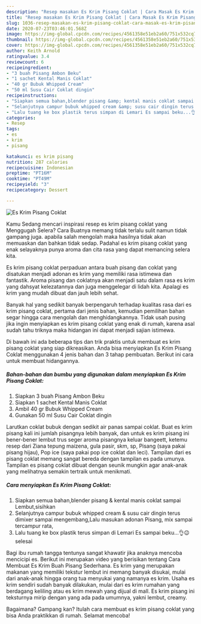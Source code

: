```yaml
---
description: "Resep masakan Es Krim Pisang Coklat | Cara Masak Es Krim Pisang Coklat Yang Mudah Dan Praktis"
title: "Resep masakan Es Krim Pisang Coklat | Cara Masak Es Krim Pisang Coklat Yang Mudah Dan Praktis"
slug: 1036-resep-masakan-es-krim-pisang-coklat-cara-masak-es-krim-pisang-coklat-yang-mudah-dan-praktis
date: 2020-07-23T03:46:01.568Z
image: https://img-global.cpcdn.com/recipes/4561358e51eb2a60/751x532cq70/es-krim-pisang-coklat-foto-resep-utama.jpg
thumbnail: https://img-global.cpcdn.com/recipes/4561358e51eb2a60/751x532cq70/es-krim-pisang-coklat-foto-resep-utama.jpg
cover: https://img-global.cpcdn.com/recipes/4561358e51eb2a60/751x532cq70/es-krim-pisang-coklat-foto-resep-utama.jpg
author: Keith Arnold
ratingvalue: 3.4
reviewcount: 6
recipeingredient:
- "3 buah Pisang Ambon Beku"
- "1 sachet Kental Manis Coklat"
- "40 gr Bubuk Whipped Cream"
- "50 ml Susu Cair Coklat dingin"
recipeinstructions:
- "Siapkan semua bahan,blender pisang &amp; kental manis coklat sampai Lembut,sisihkan"
- "Selanjutnya campur bubuk whipped cream &amp; susu cair dingin terus dimixer sampai mengembang,Lalu masukan adonan Pisang, mix sampai tercampur rata,"
- "Lalu tuang ke box plastik terus simpan di Lemari Es sampai beku...👌😉selesai"
categories:
- Resep
tags:
- es
- krim
- pisang

katakunci: es krim pisang 
nutrition: 287 calories
recipecuisine: Indonesian
preptime: "PT16M"
cooktime: "PT49M"
recipeyield: "3"
recipecategory: Dessert

---
```



![Es Krim Pisang Coklat](https://img-global.cpcdn.com/recipes/4561358e51eb2a60/751x532cq70/es-krim-pisang-coklat-foto-resep-utama.jpg)

Kamu Sedang mencari inspirasi resep es krim pisang coklat yang Menggugah Selera? Cara Buatnya memang tidak terlalu sulit namun tidak gampang juga. apabila salah mengolah maka hasilnya tidak akan memuaskan dan bahkan tidak sedap. Padahal es krim pisang coklat yang enak selayaknya punya aroma dan cita rasa yang dapat memancing selera kita.

Es krim pisang coklat perpaduan antara buah pisang dan coklat yang disatukan menjadi adonan es krim yang memiliki rasa istimewa dan fantastik. Aroma pisang dan coklatnya akan menjadi satu dalam rasa es krim yang dahsyat kelezatannya dan juga menggelegar di lidah kita. Apalagi es krim yang mudah dibuat dan jauh lebih sehat.

Banyak hal yang sedikit banyak berpengaruh terhadap kualitas rasa dari es krim pisang coklat, pertama dari jenis bahan, kemudian pemilihan bahan segar hingga cara mengolah dan menghidangkannya. Tidak usah pusing jika ingin menyiapkan es krim pisang coklat yang enak di rumah, karena asal sudah tahu triknya maka hidangan ini dapat menjadi sajian istimewa.


Di bawah ini ada beberapa tips dan trik praktis untuk membuat es krim pisang coklat yang siap dikreasikan. Anda bisa menyiapkan Es Krim Pisang Coklat menggunakan 4 jenis bahan dan 3 tahap pembuatan. Berikut ini cara untuk membuat hidangannya.

<!--inarticleads1-->

##### Bahan-bahan dan bumbu yang digunakan dalam menyiapkan Es Krim Pisang Coklat:

1. Siapkan 3 buah Pisang Ambon Beku
1. Siapkan 1 sachet Kental Manis Coklat
1. Ambil 40 gr Bubuk Whipped Cream
1. Gunakan 50 ml Susu Cair Coklat dingin


Larutkan coklat bubuk dengan sedikit air panas sampai coklat. Buat es krim pisang kali ini jumlah pisangnya lebih banyak, dan untuk es krim pisang ini bener-bener lembut trus seger aroma pisangnya keluar bangeett, ketemu resep dari Ziana tepung maizena, gula pasir, skm, sp, Pisang (saya pakai pisang hijau), Pop ice (saya pakai pop ice coklat dan leci). Tampilan dari es pisang coklat memang sangat bereda dengan tampilan es pada umunya. Tampilan es pisang coklat dibuat dengan seunik mungkin agar anak-anak yang melihatnya semakin tertraik untuk menikmati. 

<!--inarticleads2-->

##### Cara menyiapkan Es Krim Pisang Coklat:

1. Siapkan semua bahan,blender pisang &amp; kental manis coklat sampai Lembut,sisihkan
1. Selanjutnya campur bubuk whipped cream &amp; susu cair dingin terus dimixer sampai mengembang,Lalu masukan adonan Pisang, mix sampai tercampur rata,
1. Lalu tuang ke box plastik terus simpan di Lemari Es sampai beku...👌😉selesai


Bagi ibu rumah tangga tentunya sangat khawatir jika anaknya mencoba mencicipi es. Berikut ini merupakan video yang berisikan tentang Cara Membuat Es Krim Buah Pisang Sederhana. Es krim yang merupakan makanan yang memiliki tekstur lembut ini memang banyak disukai, mulai dari anak-anak hingga orang tua menyukai yang namanya es krim. Usaha es krim sendiri sudah banyak dilakukan, mulai dari es krim rumahan yang berdagang keliling atau es krim mewah yang dijual di mall. Es krim pisang ini teksturnya mirip dengan yang ada pada umumnya, yakni lembut, creamy. 

Bagaimana? Gampang kan? Itulah cara membuat es krim pisang coklat yang bisa Anda praktikkan di rumah. Selamat mencoba!
